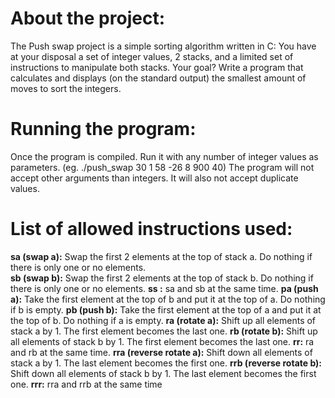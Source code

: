 # About the project:
 The Push swap project is a simple sorting algorithm written in C:
 You have at your disposal a set of integer values, 2 stacks, and a limited set of instructions to manipulate both stacks.
 Your goal? Write a program that calculates and displays (on the standard output) the smallest amount of moves to sort the integers.
# Running the program:
  Once the program is compiled. Run it with any number of integer values as parameters. (eg. ./push_swap 30 1 58 -26 8 900 40)
  The program will not accept other arguments than integers. It will also not accept duplicate values.
# List of allowed instructions used:
  **sa (swap a):** Swap the first 2 elements at the top of stack a. Do nothing if there is only one or no elements.  
  **sb (swap b):** Swap the first 2 elements at the top of stack b. Do nothing if there is only one or no elements.
  **ss :** sa and sb at the same time.
  **pa (push a):** Take the first element at the top of b and put it at the top of a. Do nothing if b is empty.
  **pb (push b):** Take the first element at the top of a and put it at the top of b. Do nothing if a is empty.
  **ra (rotate a):** Shift up all elements of stack a by 1. The first element becomes the last one.
  **rb (rotate b):** Shift up all elements of stack b by 1. The first element becomes the last one.
  **rr:** ra and rb at the same time.
  **rra (reverse rotate a):** Shift down all elements of stack a by 1. The last element becomes the first one.
  **rrb (reverse rotate b):** Shift down all elements of stack b by 1. The last element becomes the first one.
  **rrr:** rra and rrb at the same time
